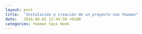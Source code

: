 ```yaml
---
layout: post
title:  "Instalación y creación de un proyecto con Yeoman"
date:   2016-06-01 12:45:50 +0100
categories: Yeoman Sass Node
---
```

